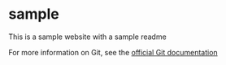 # sample

This is a sample website with a sample readme

For more information on Git, see the [official Git documentation](https://git-scm.com/)